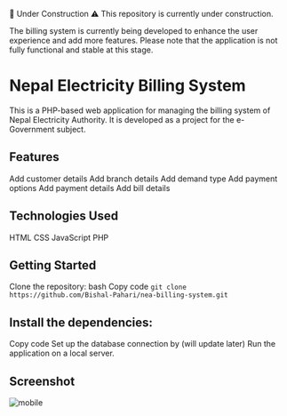 🚧 Under Construction
⚠️ This repository is currently under construction.

The billing system is currently being developed to enhance the user experience and add more features. Please note that the application is not fully functional and stable at this stage.

# Nepal Electricity Billing System
This is a PHP-based web application for managing the billing system of Nepal Electricity Authority. It is developed as a project for the e-Government subject.

## Features
Add customer details
Add branch details
Add demand type
Add payment options
Add payment details
Add bill details

## Technologies Used
HTML
CSS
JavaScript
PHP

## Getting Started
Clone the repository:
bash
Copy code
```git clone https://github.com/Bishal-Pahari/nea-billing-system.git```

## Install the dependencies:
Copy code
Set up the database connection by (will update later)
Run the application on a local server.

## Screenshot

![mobile](https://github.com/Bishal-Pahari/NEA-billing-system/assets/61013432/ef9c2126-0fb8-4211-8f20-bb166bbc2cda)
